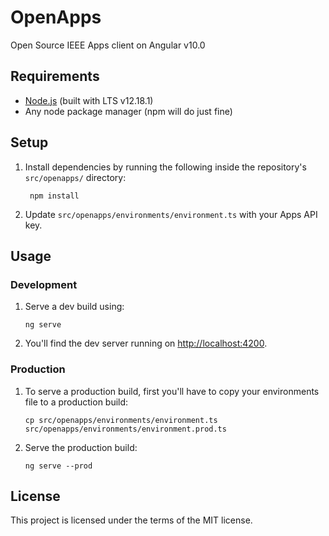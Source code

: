 # OpenApps
Open Source IEEE Apps client on Angular v10.0

## Requirements
* [Node.js](https://nodejs.org/en/download/) (built with LTS v12.18.1)
* Any node package manager (npm will do just fine)

## Setup
1. Install dependencies by running the following inside the repository's `src/openapps/` directory:
   ```shell script
    npm install
    ```
2. Update `src/openapps/environments/environment.ts` with your Apps API key.


## Usage
### Development
1. Serve a dev build using:
    ```shell script
    ng serve
    ```
2. You'll find the dev server running on [http://localhost:4200](http://localhost:4200).

### Production
1. To serve a production build, first you'll have to copy your environments file to a production build:
    ```
    cp src/openapps/environments/environment.ts src/openapps/environments/environment.prod.ts
    ```
2. Serve the production build:
    ```shell script
    ng serve --prod
    ```

## License
This project is licensed under the terms of the MIT license.
